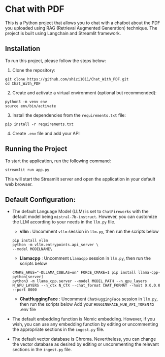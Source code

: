 # Chat with PDF

This is a Python project that allows you to chat with a chatbot about the PDF you uploaded using RAG (Retrieval Augmented Generation) technique. The project is built using Langchain and Streamlit framework.

## Installation

To run this project, please follow the steps below:

1. Clone the repository:

```shell
git clone https://github.com/shizi1011/Chat_With_PDF.git
cd Chat_With_PDF
```

2. Create and activate a virtual environment (optional but recommended):

```shell
python3 -m venv env
source env/bin/activate
```

3. Install the dependencies from the `requirements.txt` file:

```shell
pip install -r requirements.txt
```

4. Create `.env` file and add your API

## Running the Project

To start the application, run the following command:

```shell
streamlit run app.py
```

This will start the Streamlit server and open the application in your default web browser.

## Default Configuration:

- The default Language Model (LLM) is set to `ChatFireworks` with the default model being `mistral-7b-instruct`. However, you can customize the LLM according to your needs in the `llm.py` file.
    - **vllm** : Uncomment `vllm` session in `llm.py`, then run the scripts below
    ```shell
    pip install vllm
    python -m vllm.entrypoints.api_server \
    --model MODELNAME\
    ```

    - **Llamacpp** : Uncomment `Llamacpp` session in `llm.py`, then run the scripts below
    ```shell
    CMAKE_ARGS="-DLLAMA_CUBLAS=on" FORCE_CMAKE=1 pip install llama-cpp-python[server]
    python3 -m llama_cpp.server --model MODEL_PATH --n_gpu_layers N_GPU_LAYERS --n_ctx N_CTX --chat_format CHAT_FORMAT --host 0.0.0.0 --port 8000
    ```
    - **ChatHuggingFace** : Uncomment `ChatHuggingFace` session in `llm.py`, then run the scripts below
    Add your `HUGGINGFACE_HUB_API_TOKEN` to .env file

- The default embedding function is Nomic embedding. However, if you wish, you can use any embedding function by editing or uncommenting the appropriate sections in the `ingest.py` file.

- The default vector database is Chroma. Nevertheless, you can change the vector database as desired by editing or uncommenting the relevant sections in the `ingest.py` file.